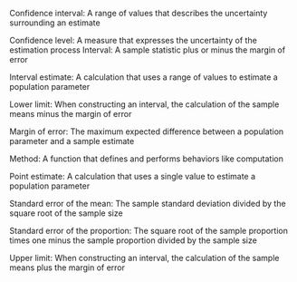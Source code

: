Confidence interval: A range of values that describes the uncertainty surrounding an estimate														

Confidence level: A measure that expresses the uncertainty of the estimation process															Interval: A sample statistic plus or minus the margin of error		

Interval estimate: A calculation that uses a range of values to estimate a population parameter												

Lower limit: When constructing an interval, the calculation of the sample means minus the margin of error														

Margin of error: The maximum expected difference between a population parameter and a sample estimate														

Method: A function that defines and performs behaviors like computation														

Point estimate: A calculation that uses a single value to estimate a population parameter														

Standard error of the mean: The sample standard deviation divided by the square root of the sample size														

Standard error of the proportion: The square root of the sample proportion times one minus the sample proportion divided by the sample size																				

Upper limit: When constructing an interval, the calculation of the sample means plus the margin of error
